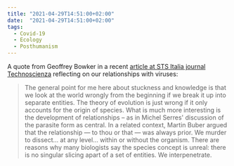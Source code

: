 ```yaml
---
title: "2021-04-29T14:51:00+02:00"
date:  "2021-04-29T14:51:00+02:00"
tags:
  - Covid-19
  - Ecology
  - Posthumanism
---
```


A quote from Geoffrey Bowker in a recent [article at STS Italia journal Technoscienza](http://www.tecnoscienza.net/index.php/tsj/article/view/432/260) reflecting on our relationships with viruses:

> The general point for me here about stuckness and knowledge is that we look at the world wrongly from the beginning if we break it up into separate entities. The theory of evolution is just wrong if it only accounts for the origin of species. What is much more interesting is the development of relationships – as in Michel Serres' discussion of the parasite form as central. In a related context, Martin Buber argued that the relationship — to thou or that — was always prior. We murder to dissect… at any level… within or without the organism. There are reasons why many biologists say the species concept is unreal: there is no singular slicing apart of a set of entities. We interpenetrate.
